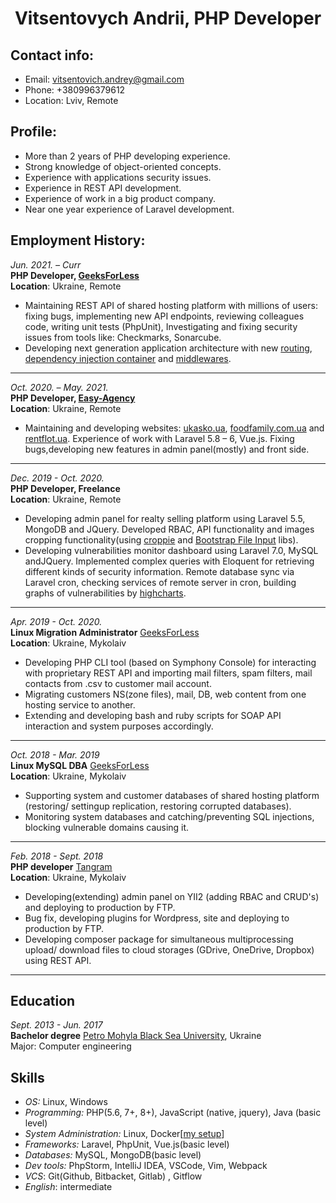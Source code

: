 <h1 align="center">Vitsentovych Andrii, PHP Developer</h1>

## Contact info:
* Email: vitsentovich.andrey@gmail.com
* Phone: +380996379612
* Location: Lviv, Remote

## Profile:
* More than 2 years of PHP developing experience.
* Strong knowledge of object-oriented concepts.
* Experience with applications security issues.
* Experience in REST API development.
* Experience of work in a big product company.
* Near one year experience of Laravel development.

## Employment History:

*Jun. 2021. – Curr*\
**PHP Developer,
[GeeksForLess](https://geeksforless.com/)**\
**Location**: Ukraine, Remote
* Maintaining REST API of shared hosting platform with millions of users: fixing bugs, implementing new API endpoints, reviewing colleagues code, writing unit tests (PhpUnit), Investigating and fixing security issues from tools like: Checkmarks, Sonarcube.
* Developing next generation application architecture with new [routing](https://route.thephpleague.com/), [dependency injection container](https://php-di.org/) and [middlewares](https://route.thephpleague.com/5.x/middleware/).
---

*Oct. 2020. – May. 2021.*\
**PHP Developer,
[Easy-Agency](https://easy-agency.com/)**\
**Location**: Ukraine, Remote
* Maintaining and developing websites: [ukasko.ua](https://ukasko.ua/), [foodfamily.com.ua](https://foodfamily.com.ua/) and [rentflot.ua](https://rentflot.ua/). Experience of work with Laravel 5.8 – 6, Vue.js. Fixing bugs,developing new features in admin panel(mostly) and front side.
---

*Dec. 2019 - Oct. 2020.*\
**PHP Developer, Freelance**\
**Location**: Ukraine, Remote
* Developing admin panel for realty selling platform using Laravel 5.5, MongoDB and JQuery. Developed RBAC, API functionality and images cropping functionality(using [croppie](https://foliotek.github.io/Croppie/) and [Bootstrap File Input](https://plugins.krajee.com/file-input) libs).
* Developing vulnerabilities monitor dashboard using Laravel 7.0, MySQL andJQuery. Implemented complex queries with Eloquent for retrieving different kinds of security information. Remote database sync via Laravel cron, checking services of remote server in cron, building graphs of vulnerabilities by [highcharts](https://www.highcharts.com/).
---

*Apr. 2019 - Oct. 2020.*\
**Linux Migration Administrator**
[GeeksForLess](https://geeksforless.com/)\
**Location**: Ukraine, Mykolaiv
* Developing PHP CLI tool (based on Symphony Console) for interacting with proprietary REST API and importing mail filters, spam filters, mail contacts from .csv to customer mail account.
* Migrating customers NS(zone files), mail, DB, web content from one hosting service to another.
* Extending and developing bash and ruby scripts for SOAP API interaction and system purposes accordingly.
---

*Oct. 2018 - Mar. 2019*\
**Linux MySQL DBA**
[GeeksForLess](https://geeksforless.com/)\
**Location**: Ukraine, Mykolaiv
* Supporting system and customer databases of shared hosting platform (restoring/ settingup replication, restoring corrupted databases).
* Monitoring system databases and catching/preventing SQL injections, blocking vulnerable domains causing it.
---

*Feb. 2018 - Sept. 2018*\
**PHP developer**
[Tangram](https://tangram.ua)\
**Location**: Ukraine, Mykolaiv
* Developing(extending) admin panel on YII2 (adding RBAC and CRUD's) and deploying to production by FTP.
* Bug fix, developing plugins for Wordpress, site and deploying to production by FTP.
* Developing composer package for simultaneous multiprocessing upload/ download files to cloud storages (GDrive, OneDrive, Dropbox) using REST API.
---

## Education
*Sept. 2013 - Jun. 2017*\
**Bachelor degree**
[Petro Mohyla Black Sea University](https://chdu.edu.ua/), Ukraine\
Major: Computer engineering

## Skills
* *OS:* Linux, Windows
* *Programming:* PHP(5.6, 7+, 8+), JavaScript (native, jquery), Java (basic level)
* *System Administration:* Linux, Docker[[my setup](https://github.com/Vitsen15/docker-LEMP)]
* *Frameworks:* Laravel, PhpUnit, Vue.js(basic level)
* *Databases:* MySQL, MongoDB(basic level)
* *Dev tools:* PhpStorm, IntelliJ IDEA, VSCode, Vim, Webpack
* *VCS*: Git(Github, Bitbacket, Gitlab) , Gitflow
* *English*: intermediate
